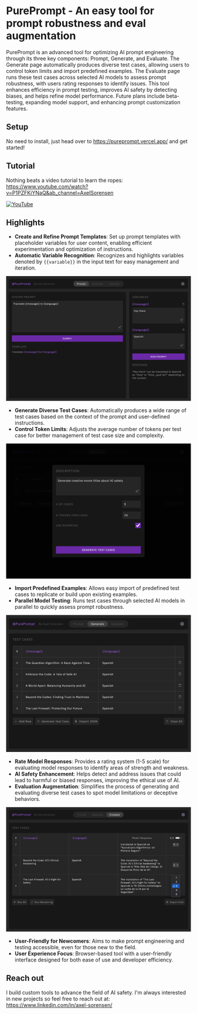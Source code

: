 # PurePrompt - An easy tool for prompt robustness and eval augmentation

PurePrompt is an advanced tool for optimizing AI prompt engineering through its three key components: Prompt, Generate, and Evaluate. The Generate page automatically produces diverse test cases, allowing users to control token limits and import predefined examples. The Evaluate page runs these test cases across selected AI models to assess prompt robustness, with users rating responses to identify issues. This tool enhances efficiency in prompt testing, improves AI safety by detecting biases, and helps refine model performance. Future plans include beta-testing, expanding model support, and enhancing prompt customization features.

## Setup

No need to install, just head over to https://pureprompt.vercel.app/ and get started!

## Tutorial

Nothing beats a video tutorial to learn the ropes: https://www.youtube.com/watch?v=P1PZFKiYNaQ&ab_channel=AxelSorensen

[![YouTube](http://i.ytimg.com/vi/P1PZFKiYNaQ/hqdefault.jpg)](https://www.youtube.com/watch?v=P1PZFKiYNaQ)

## Highlights
- **Create and Refine Prompt Templates**: Set up prompt templates with placeholder variables for user content, enabling efficient experimentation and optimization of instructions.
- **Automatic Variable Recognition**: Recognizes and highlights variables denoted by `{{variable}}` in the input text for easy management and iteration.
  
<p align="center">
<img src="https://github.com/AxelSorensen/pureprompt/blob/master/images/prompt_screen.png" width="600">
</p>

- **Generate Diverse Test Cases**: Automatically produces a wide range of test cases based on the context of the prompt and user-defined instructions.
- **Control Token Limits**: Adjusts the average number of tokens per test case for better management of test case size and complexity.
  
<p align="center">
<img src="https://github.com/AxelSorensen/pureprompt/blob/master/images/generate_test_case.png" width="600">
</p>

- **Import Predefined Examples**: Allows easy import of predefined test cases to replicate or build upon existing examples.
- **Parallel Model Testing**: Runs test cases through selected AI models in parallel to quickly assess prompt robustness.
  
<p align="center">
<img src="https://github.com/AxelSorensen/pureprompt/blob/master/images/test_cases.png" width="600">
</p>

- **Rate Model Responses**: Provides a rating system (1-5 scale) for evaluating model responses to identify areas of strength and weakness.
- **AI Safety Enhancement**: Helps detect and address issues that could lead to harmful or biased responses, improving the ethical use of AI.
- **Evaluation Augmentation**: Simplifies the process of generating and evaluating diverse test cases to spot model limitations or deceptive behaviors.
  
<p align="center">
<img src="https://github.com/AxelSorensen/pureprompt/blob/master/images/evaluate robustness.png" width="600">
</p>

- **User-Friendly for Newcomers**: Aims to make prompt engineering and testing accessible, even for those new to the field.
- **User Experience Focus**: Browser-based tool with a user-friendly interface designed for both ease of use and developer efficiency.

## Reach out

I build custom tools to advance the field of AI safety. I'm always interested in new projects so feel free to reach out at:
https://www.linkedin.com/in/axel-sorensen/
